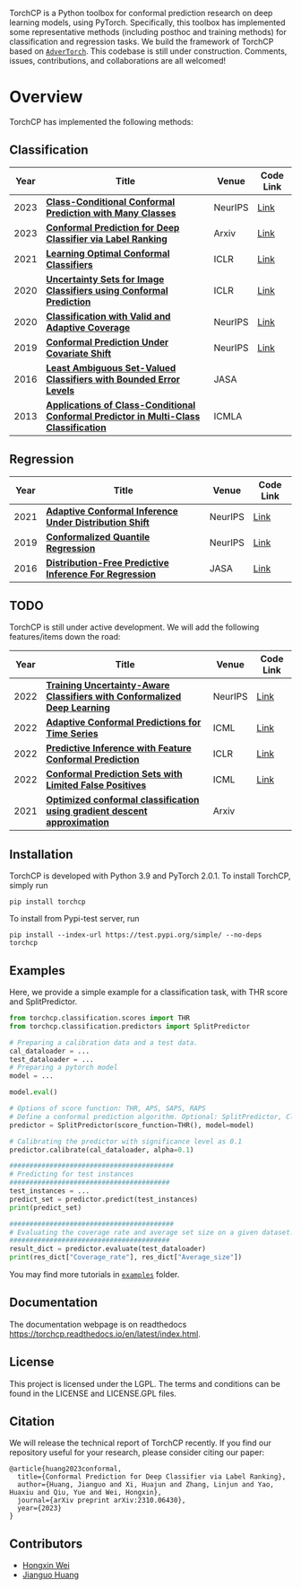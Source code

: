 TorchCP is a Python toolbox for conformal prediction research on deep learning models, using PyTorch. Specifically, this toolbox has implemented some representative methods (including posthoc and training methods) for
classification and regression tasks. We build the framework of TorchCP based on [`AdverTorch`](https://github.com/BorealisAI/advertorch/tree/master). This codebase is still under construction. Comments, issues, contributions, and collaborations are all welcomed! 



# Overview
TorchCP has implemented the following methods:
## Classification
| Year | Title                                                                                                                                            | Venue   | Code Link                                                                         |
|------|--------------------------------------------------------------------------------------------------------------------------------------------------|---------|-----------------------------------------------------------------------------------|
| 2023 | [**Class-Conditional Conformal Prediction with Many Classes**](https://arxiv.org/abs/2306.09335)                                                 | NeurIPS | [Link](https://github.com/tiffanyding/class-conditional-conformal)                |
| 2023 | [**Conformal Prediction for Deep Classifier via Label Ranking**](https://arxiv.org/abs/2310.06430)                                               | Arxiv   | [Link](https://github.com/ml-stat-Sustech/conformal_prediction_via_label_ranking) |
| 2021 | [**Learning Optimal Conformal Classifiers**](https://arxiv.org/abs/2110.09192)                                                                   | ICLR    | [Link](https://github.com/google-deepmind/conformal_training/tree/main)           |
| 2020 | [**Uncertainty Sets for Image Classifiers using Conformal Prediction**](https://arxiv.org/abs/2009.14193       )                                 | ICLR    | [Link](https://github.com/aangelopoulos/conformal_classification)                 |
| 2020 | [**Classification with Valid and Adaptive Coverage**](https://proceedings.neurips.cc/paper/2020/file/244edd7e85dc81602b7615cd705545f5-Paper.pdf) | NeurIPS | [Link](https://github.com/msesia/arc)                                             |
| 2019 | [**Conformal Prediction Under Covariate Shift**](https://arxiv.org/abs/1904.06019)                                                               | NeurIPS | [Link](https://github.com/ryantibs/conformal/)                                    |
| 2016 | [**Least Ambiguous Set-Valued Classifiers with Bounded Error Levels**](https://arxiv.org/abs/1609.00451)                                         | JASA    |                                                                                   |
| 2013 | [**Applications of Class-Conditional Conformal Predictor in Multi-Class Classification**](https://ieeexplore.ieee.org/document/6784618)          | ICMLA   |                                                                                   |

## Regression
| Year | Title                                                                                                                                          | Venue   | Code Link                                            |
|------|------------------------------------------------------------------------------------------------------------------------------------------------|---------|------------------------------------------------------|
| 2021 | [**Adaptive Conformal Inference Under Distribution Shift**](https://arxiv.org/abs/2106.00170)                                                  | NeurIPS | [Link](https://github.com/isgibbs/AdaptiveConformal) |
| 2019 | [**Conformalized Quantile Regression**](https://proceedings.neurips.cc/paper_files/paper/2019/file/5103c3584b063c431bd1268e9b5e76fb-Paper.pdf) | NeurIPS | [Link](https://github.com/yromano/cqr)               |
| 2016 | [**Distribution-Free Predictive Inference For Regression**](https://arxiv.org/abs/1604.04173)                                                  | JASA    | [Link](https://github.com/ryantibs/conformal)        |



## TODO
TorchCP is still under active development. We will add the following features/items down the road:

| Year | Title                                                                                                           | Venue   | Code Link                                                                  |
|------|-----------------------------------------------------------------------------------------------------------------|---------|----------------------------------------------------------------------------|
| 2022 | [**Training Uncertainty-Aware Classifiers with Conformalized Deep Learning**](https://arxiv.org/abs/2205.05878) | NeurIPS | [Link](https://github.com/bat-sheva/conformal-learning)                    |
| 2022 | [**Adaptive Conformal Predictions for Time Series**](https://arxiv.org/abs/2202.07282)                          | ICML    | [Link](https://github.com/mzaffran/AdaptiveConformalPredictionsTimeSeries) |
| 2022 | [**Predictive Inference with Feature Conformal Prediction**](https://arxiv.org/abs/2210.00173)                  | ICLR    | [Link](https://github.com/AlvinWen428/FeatureCP)                           |
| 2022 | [**Conformal Prediction Sets with Limited False Positives**](https://arxiv.org/abs/2202.07650)                  | ICML    | [Link](https://github.com/ajfisch/conformal-fp)                            |
| 2021 | [**Optimized conformal classification using gradient descent approximation**](https://arxiv.org/abs/2105.11255) | Arxiv   |                                                                            |





## Installation

TorchCP is developed with Python 3.9 and PyTorch 2.0.1. To install TorchCP, simply run
```
pip install torchcp
```
To install from Pypi-test server, run
```
pip install --index-url https://test.pypi.org/simple/ --no-deps torchcp
```

## Examples

Here, we provide a simple example for a classification task, with THR score and SplitPredictor.
```python
from torchcp.classification.scores import THR
from torchcp.classification.predictors import SplitPredictor

# Preparing a calibration data and a test data.
cal_dataloader = ...
test_dataloader = ...
# Preparing a pytorch model
model = ...

model.eval()

# Options of score function: THR, APS, SAPS, RAPS
# Define a conformal prediction algorithm. Optional: SplitPredictor, ClusterPredictor, ClassWisePredictor
predictor = SplitPredictor(score_function=THR(), model=model)

# Calibrating the predictor with significance level as 0.1
predictor.calibrate(cal_dataloader, alpha=0.1)

#########################################
# Predicting for test instances
########################################
test_instances = ...
predict_set = predictor.predict(test_instances)
print(predict_set)

#########################################
# Evaluating the coverage rate and average set size on a given dataset.
########################################
result_dict = predictor.evaluate(test_dataloader)
print(res_dict["Coverage_rate"], res_dict["Average_size"])

```
You may find more tutorials in [`examples`](https://github.com/ml-stat-Sustech/TorchCP/tree/master/examples) folder.

## Documentation

The documentation webpage is on readthedocs  https://torchcp.readthedocs.io/en/latest/index.html.


## License
This project is licensed under the LGPL. The terms and conditions can be found in the LICENSE and LICENSE.GPL files.

## Citation

We will release the technical report of TorchCP recently. If you find our repository useful for your research, please consider citing our paper:

```
@article{huang2023conformal,
  title={Conformal Prediction for Deep Classifier via Label Ranking},
  author={Huang, Jianguo and Xi, Huajun and Zhang, Linjun and Yao, Huaxiu and Qiu, Yue and Wei, Hongxin},
  journal={arXiv preprint arXiv:2310.06430},
  year={2023}
}
```
## Contributors

* [Hongxin Wei](https://hongxin001.github.io/)
* [Jianguo Huang](https://jianguo99.github.io/)



